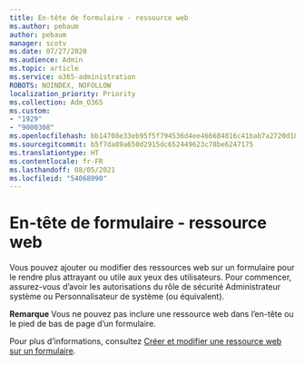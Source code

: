 ```yaml
---
title: En-tête de formulaire - ressource web
ms.author: pebaum
author: pebaum
manager: scotv
ms.date: 07/27/2020
ms.audience: Admin
ms.topic: article
ms.service: o365-administration
ROBOTS: NOINDEX, NOFOLLOW
localization_priority: Priority
ms.collection: Adm_O365
ms.custom:
- "1929"
- "9000308"
ms.openlocfilehash: bb14708e33eb95f5f794536d4ee466684816c41bab7a2720d18c298a08e1b261
ms.sourcegitcommit: b5f7da89a650d2915dc652449623c78be6247175
ms.translationtype: HT
ms.contentlocale: fr-FR
ms.lasthandoff: 08/05/2021
ms.locfileid: "54068090"
---
```

# <a name="form-header---web-resource"></a>En-tête de formulaire - ressource web

Vous pouvez ajouter ou modifier des ressources web sur un formulaire pour le rendre plus attrayant ou utile aux yeux des utilisateurs. Pour commencer, assurez-vous d’avoir les autorisations du rôle de sécurité Administrateur système ou Personnalisateur de système (ou équivalent).  

**Remarque** Vous ne pouvez pas inclure une ressource web dans l’en-tête ou le pied de bas de page d’un formulaire.

Pour plus d’informations, consultez [Créer et modifier une ressource web sur un formulaire](https://docs.microsoft.com/dynamics365/customer-engagement/customize/create-edit-web-resources#create-and-edit-a-web-resource-on-a-form).